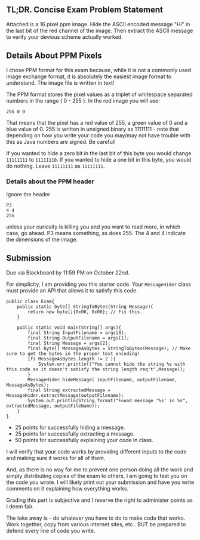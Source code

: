 ## TL;DR. Concise Exam Problem Statement
Attached is a 16 pixel ppm image. Hide the ASCII encoded message "Hi" in the last bit of the red channel of the image.
Then extract the ASCII message to verify your devious scheme actually worked.

## Details About PPM Pixels
I chose PPM format for this exam because, while it is not a commonly used image exchange format, it is absolutely the easiest image format to understand. The image file is written in text!

The PPM format stores the pixel values as a triplet of whitespace separated numbers in the range ( 0 - 255 ).
In the red image you will see:

```
255 0 0
```

That means that the pixel has a red value of 255, a green value of 0 and a blue value of 0. 255 is written in unsigned binary as 11111111 - note that depending on how you write your code you may/may not have trouble with this as Java numbers are signed. Be careful!

If you wanted to hide a zero bit in the last bit of this byte you would change `11111111` to `11111110`. If you wanted to hide a one bit in this byte, you would do nothing. Leave `11111111` as `11111111`.


### Details about the PPM header
Ignore the header

```
P3
4 4
255
```

unless your curiosity is killing you and you want to read more, in which case, go ahead. P3 means something, as does 255. The 4 and 4 indicate the dimensions of the image.

## Submission
Due via Blackboard by 11:59 PM on October 22nd.

For simplicity, I am providing you this starter code. Your `MessageHider` class must provide an API that allows it to satisfy this code.

```
public class Exam{
	public static byte[] StringToBytes(String Message){
		return new byte[]{0x00, 0x00}; // Fix this.
	}

	public static void main(String[] args){
		final String InputFilename = args[0];
		final String OutputFilename = args[1];
		final String Message = args[2];
		final byte[] MessageAsBytes = StringToBytes(Message); // Make sure to get the bytes in the proper text encoding!
		if( MessageAsBytes.length != 2 ){
			System.err.println(("You cannot hide the string %s with this code as it doesn't satisfy the string length req't",Message));
		}	    	
		MessageHider.hideMessage( inputFilename, outputFilename, MessageAsBytes);
		final String extractedMessage = MessageHider.extractMessage(outputFilename);
		System.out.println(String.format("Found message '%s' in %s", extractedMessage, outputFileName));
	}
}
```

* 25 points for successfully hiding a message. 
* 25 points for successfully extracting a message.
* 50 points for successfully explaining your code in class.

I will verify that your code works by providing different inputs to the code and making sure it works for all of them.

And, as there is no way for me to prevent one person doing all the work and simply distributing copies of the exam to others, I am going to test you on the code you wrote. I will likely print out your submission and have you write comments on it explaining how everything works.

Grading this part is subjective and I reserve the right to administer points as I deem fair. 

The take away is - do whatever you have to do to make code that works. Work together, copy from various internet sites, etc.. BUT be prepared to defend every line of code you write.
